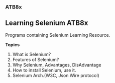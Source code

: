 ### ATB8x

## Learning Selenium ATB8x

Programs containing Selenium Learning Resource.

**Topics**

1. What is Selenium? 
2. Features of Selenium? 
3. Why Selenium, Advantages, DisAdvantage 
4. How to install Selenium, use it. 
5. Selenium Arch.(W3C, Json Wire protocol)